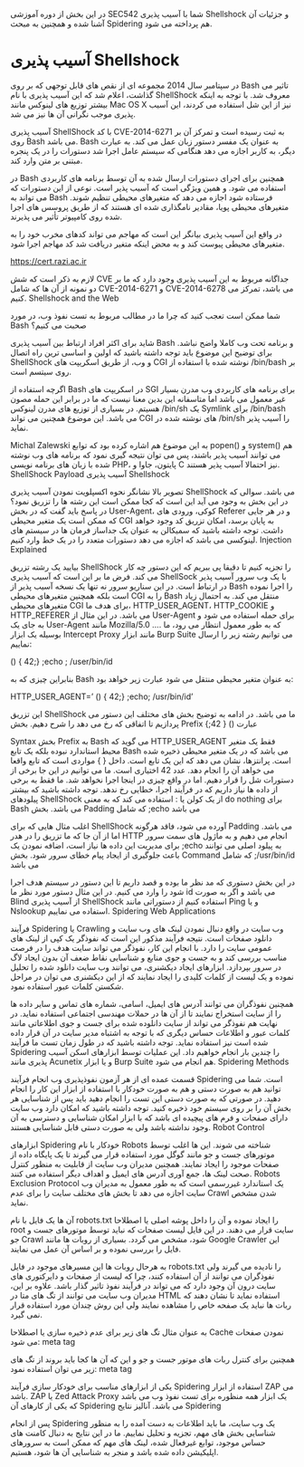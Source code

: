 در این بخش از دوره آموزشی SEC542 شما با آسیب پذیری Shellshock و جزئیات آن آشنا شده و همچنین به مبحث Spidering هم پرداخته می شود.

# آسیب پذیری Shellshock

در سپتامبر سال 2014 مجموعه ای از نقص های قابل توجهی که بر روی Bash تاثیر می گذاشت، اعلام شد که این آسیب پذیری با نام ShellShock معروف شد. با توجه به اینکه بیشتر توزیع های لینوکس مانند Mac OS X نیز از این شل استفاده می کردند، این آسیب پذیری موجب نگرانی آن ها نیز می شد.

آسیب پذیری ShellShock با کد CVE-2014-6271 به ثبت رسیده است و تمرکز آن بر روی Bash می باشد. Bash به عنوان یک مفسر دستور زبان عمل می کند. به عبارت دیگر، به کاربر اجازه می دهد هنگامی که سیستم عامل اجرا شد دستورات را در یک پنجره مبتنی بر متن وارد کند.

در Bash همچنین برای اجرای دستورات ارسال شده به آن توسط برنامه های کاربردی استفاده می شود. و همین ویژگی است که آسیب پذیر است. نوعی از این دستورات که می تواند به Bash فرستاده شود اجازه می دهد که متغیرهای محیطی تنظیم شوند. متغیرهای محیطی پویا، مقادیر نامگذاری شده ای هستند که از طریق پروسس های اجرا شده روی کامپیوتر تأثیر می پذیرند.

در واقع این آسیب پذیری بیانگر این است که مهاجم می تواند کدهای مخرب خود را به متغیرهای محیطی پیوست کند و به محض اینکه متغیر دریافت شد کد مهاجم اجرا شود.

https://cert.razi.ac.ir

لازم به ذکر است که شش CVE جداگانه مربوط به این آسیب پذیری وجود دارد که ما بر دو نمونه از آن ها که شامل CVE-2014-6271 و CVE-2014-6278 می باشد، تمرکز می کنیم.
Shellshock and the Web

شما ممکن است تعجب کنید که چرا ما در مطالب مربوط به تست نفوذ وب، در مورد Bash صحبت می کنیم؟

شاید برای اکثر افراد ارتباط بین آسیب پذیری Bash و برنامه تحت وب کاملا واضح نباشد. برای توضیح این موضوع باید توجه داشته باشید که اولین و اساسی ترین راه اتصال ShellShock و وب، از طریق اسکریپت های CGI نوشته شده با استفاده از /bin/bash بر روی سیتسم است.

اگرچه استفاده از Bash در اسکریپت های SGI برای برنامه های کاربردی وب مدرن بسیار غیر معمول می باشد اما متاسفانه این بدین معنا نیست که ما در برابر این حمله مصون هسیتم. در بسیاری از توزیع های مدرن لینوکس /bin/sh یک Symlink برای /bin/bash می باشد. این موضوع همچنین می تواند CGI های نوشته شده در /bin/sh را آسیب پذیر نماید.

Michal Zalewski به این موضوع هم اشاره کرده بود که توابع popen() و system() هم می توانند آسیب پذیر باشند، پس می توان نتیجه گیری نمود که برنامه های وب نوشته شده با زبان های برنامه نویسی PHP، پایتون، جاوا و C نیز احتمالا آسیب پذیر هستند.
ShellShock Payload
آسیب پذیری Shellshock

تصویر بالا نشانگر نحوه اکسپلویت نمودن آسیب پذیری ShellShock می باشد. سوالی که در این بخش به وجود می آید این است که کجا ممکن است این رشته ها را تزریق نمود؟
در پاسخ باید گفت که در بخش User-Agent، کوکی، ورودی های Referer و در هر جایی که ممکن است یک متغیر محیطی CGI به پایان برسد، امکان تزریق کد وجود خواهد داشت.
توجه داشته باشید که سمیکالن به عنوان یک جداساز فرمان ها در سیستم های لینوکسی می باشد که اجازه می دهد دستورات متعدد را در یک خط وارد کنیم.
Injection Explained

بیایید یک رشته تزریق ShellShock را تجزیه کنیم تا دقیقا پی ببریم که این دستور چه کار می کند.
فرض ما بر این است که آسیب پذیری ShellSock با یک وب سرور آسیب پذیر در ارتباط است. در این سناریو سرور نه تنها یک نسخه آسیب پذیر از Bash را اجرا نموده است بلکه همچنین متغیرهای محیطی CGI را به Bash منتقل می کند. به احتمال زیاد متغیرهای محیطی CGI برای هدف ما، HTTP_USER_AGENT، HTTP_COOKIE و HTTP_REFERER می باشد.
در این مثال از User-Agent برای حمله استفاده می شود و به جای یک User-Agent مانند Mozilla/5.0 …. که به طور معمول انتظار می رود، ما بوسیله یک ابزار Intercept Proxy مانند ابزار Burp Suite می توانیم رشته زیر را ارسال نماییم:

() { 42;} ;echo ; /user/bin/id

بنابراین چیزی که به Bash به عنوان متغیر محیطی منتقل می شود عبارت زیر خواهد بود:

HTTP_USER_AGENT=’ () { 42;} ;echo; /usr/bin/id’

این تزریق ShellShock ما می باشد. در ادامه به توضیح بخش های مختلف این دستور می پردازیم تا اتفاقی که رخ می دهد را شرح دهیم.
بخش Prefix عبارت () { 42;}

Syntax بخش Prefix به Bash می گوید که HTTP_USER_AGENT فقط یک متغیر محیط استاندارد نبوده بلکه یک تابع Bash می باشد که در یک متغیر محیطی ذخیره شده است.
پرانتزها، نشان می دهد که این یک تابع است.
داخل { } مواردی است که تابع واقعا می خواهد آن را انجام دهد.
عدد 42 اختیاری است. ما می توانیم در این جا برخی از دستورات شل را قرار دهیم. اما در واقع چیزی در اینجا اجرا نخواهد شد. ما فقط به برخی از داده ها نیاز داریم که در فرآیند اجرا، خطایی رخ ندهد.
توجه داشته باشید که بیشتر پیلودهای ShellShock از یک کولن یا : استفاده می کند که به معنی do nothing برای Bash می باشد.
بخش Padding که شامل ;echo می باشد

اغلب مثال هایی که برای ShellShock آورده می شود، فاقد هرگونه Padding می باشد. اما از آن جا که ما تزریق را در هدر HTTP انجام می دهیم و به ماژول های سمت سرور برای مدیریت این داده ها نیاز است، اضافه نمودن یک ;echo به پیلود اصلی می توانند باعث جلوگیری از ایجاد پیام خطای سرور شود.
بخش Command که شامل ;/usr/bin/id می باشد

در این بخش دستوری که مد نظر ما بوده و قصد داریم تا این دستور در سیستم هدف اجرا شود را وارد می کنیم. در این مثال دستور مورد نظر ما id می باشد و اگر به صورت Blind از آسیب پذیری ShellShock استفاده کنیم از دستوراتی مانند Ping و یا Nslookup استفاده می نماییم.
Spidering Web Applications

فرآیند Spidering یا Crawling وب سایت در واقع دنبال نمودن لینک های وب سایت و دانلود صفحات است. نتیجه فرآیند مذکور این است که نفوذگر یک کپی از لینک های عمومی سایت را دارد. با انجام این کار، نفوذگر می تواند سایت هدف را در فرصت مناسب بررسی کند و به جست و جوی منابع و شناسایی نقاط ضعف آن بدون ایجاد لاگ در سرور بپردازد. ابزارهای ایجاد دیکشنری، می توانند وب سایت دانلود شده را تحلیل نموده و یک لیست از کلمات کلیدی را ایجاد نمایند که از این دیکشنری می توان در مراحل شکستن کلمات عبور استفاده نمود.

همچنین نفوذگران می توانند آدرس های ایمیل، اسامی، شماره های تماس و سایر داده ها را از سایت استخراج نمایند تا از آن ها در حملات مهندسی اجتماعی استفاده نماید. در نهایت هم نفوذگر می تواند از سایت دانلوده شده برای جست و جوی اطلاعاتی مانند کلمات عبور و اطلاعات حساس دیگری که با توجه به اشتباه مدیر سایت در آن قرار داده شده است نیز استفاده نماید. توجه داشته باشید که در طول زمان تست ما فرآیند Spidering را چندین بار انجام خواهیم داد. این عملیات توسط ابزارهای اسکن آسیب پذیری مانند Acunetix و یا ابزار Burp Suite هم انجام می شود.
Spidering Methods

قسمت عمده ای از هر آزمون نفوذپذیری وب انجام فرآیند Spidering است. شما می توانید هم به صورت دستی و هم به صورت خودکار با استفاده از ابزار این کار را انجام دهید. در صورتی که به صورت دستی این تست را انجام دهید باید پس از شناسایی هر بخش آن را بر روی سیستم خود ذخیره کنید.
توجه داشته باشید که امکان دارد وب سایت دارای صفحات و فرم های پیچیده ای باشد که با ابزار امکان شناسایی و دسترسی به آن وجود نداشته باشد ولی به صورت دستی قابل شناسایی هستند.
Robot Control

ابزارهای Spidering خودکار با نام Robots شناخته می شوند. این ها اغلب توسط موتورهای جست و جو مانند گوگل مورد استفاده قرار می گیرند تا یک پایگاه داده از صفحات موجود را ایجاد نمایند. همچنین مدیران وب سایت از قابلیت به منظور کنترل صحت لینک ها، جمع آوری آدرس های ایمیل و اهداف دیگر استفاده می کنند.
Robots Exclusion Protocol یک استاندارد غیررسمی است که به طور معمول به مدیران وب سایت اجازه می دهد تا بخش های مختلف سایت را برای عدم Crawl شدن مشخص نماید.

آن ها یک فایل با نام robots.txt را ایجاد نموده و آن را داخل پوشه اصلی یا اصطلاحا root سایت قرار می دهند. در این فایل لیست صفحات که نباید توسط موتورهای جست و جو Crawl شود، مشخص می گردد. بسیاری از روبات ها مانند Google Crawler این فایل را بررسی نموده و بر اساس آن عمل می نمایند.

به هرحال روبات ها این مسیرهای موجود در فایل robots.txt را نادیده می گیرند ولی نفوذگران می توانند از آن استفاده کنند، چرا که لیست از صفحات و دایرکتوری های سایت درون آن وجود دارد که می تواند در فرآیند نفوذ تاثیر گذار باشد.
علاوه بر این، مدیران وب سایت می توانند از تگ های متا در HTML استفاده نماید تا نشان دهند که ربات ها نباید یک صفحه خاص را مشاهده نمایند ولی این روش چندان مورد استفاده قرار نمی گیرد.

به عنوان مثال تگ های زیر برای عدم ذخیره سازی یا اصطلاحا Cache نمودن صفحات می شود:
meta tag

همچنین برای کنترل ربات های موتور جست و جو و این که آن ها کجا باید بروند از تگ های زیر می توان استفاده نمود:
meta tag

یکی از ابزارهای مناسب برای خودکار سازی فرآیند Spidering استفاده از ابزار ZAP می باشد. ZAP یا Zed Attack Proxy یک ابزار همه منظوره برای تست نفوذ وب می باشد که یکی از کارهای آن Spidering می باشد.
آنالیز نتایج Spidering

پس از انجام Spidering یک وب سایت، ما باید اطلاعات به دست آمده را به منظور شناسایی بخش های مهم، تجزیه و تحلیل نماییم. ما در این نتایج به دنبال کامنت های حساس موجود، توابع غیرفعال شده، لینک های مهم که ممکن است به سرورهای اپلیکیشن داده شده باشد و منجر به شناسایی آن ها شود، هستیم.
